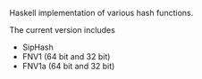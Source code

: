 Haskell implementation of various hash functions.

The current version includes

*  SipHash
*  FNV1 (64 bit and 32 bit)
*  FNV1a (64 bit and 32 bit)

